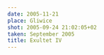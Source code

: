 ```yaml
---
date: 2005-11-21
place: Gliwice
shot: 2005-09-24 21:02:05+02
taken: September 2005
title: Exultet IV
---
```


 
